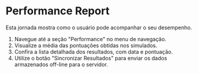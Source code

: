 # Performance Report

Esta jornada mostra como o usuário pode acompanhar o seu desempenho.

1. Navegue até a seção "Performance" no menu de navegação.
2. Visualize a média das pontuações obtidas nos simulados.
3. Confira a lista detalhada dos resultados, com data e pontuação.
4. Utilize o botão "Sincronizar Resultados" para enviar os dados armazenados off-line para o servidor.